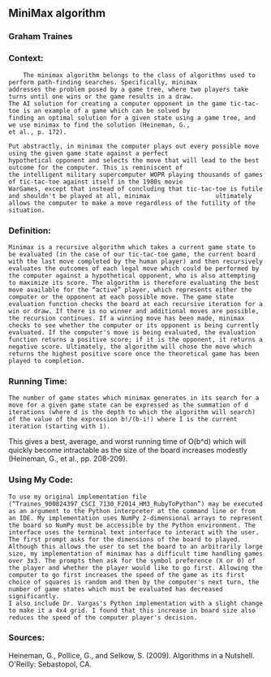 ## MiniMax algorithm
### Graham Traines

### Context:
		The minimax algorithm belongs to the class of algorithms used to perform path-finding searches. Specifically, minimax
	addresses the problem posed by a game tree, where two players take turns until one wins or the game results in a draw.
	The AI solution for creating a computer opponent in the game tic-tac-toe is an example of a game which can be solved by
	finding an optimal solution for a given state using a game tree, and we use minimax to find the solution (Heineman, G.,
	et al., p. 172). 
	
	Put abstractly, in minimax the computer plays out every possible move using the given game state against a perfect
	hypothetical opponent and selects the move that will lead to the best outcome for the computer. This is reminiscent of
	the intelligent military supercomputer WOPR playing thousands of games of tic-tac-toe against itself in the 1980s movie
	WarGames, except that instead of concluding that tic-tac-toe is futile and shouldn't be played at all, minimax  				ultimately allows the computer to make a move regardless of the futility of the situation. 
### Definition:
	Minimax is a recursive algorithm which takes a current game state to be evaluated (in the case of our tic-tac-toe game, the current board with the last move completed by the human player) and then recursively evaluates the outcomes of each legal move which could be performed by the computer against a hypothetical opponent, who is also attempting to maximize its score. The algorithm is therefore evaluating the best move available for the “active” player, which represents either the computer or the opponent at each possible move. The game state evaluation function checks the board at each recursive iteration for a win or draw. If there is no winner and additional moves are possible, the recursion continues. If a winning move has been made, minimax checks to see whether the computer or its opponent is being currently evaluated. If the computer's move is being evaluated, the evaluation function returns a positive score; if it is the opponent, it returns a negative score. Ultimately, the algorithm will chose the move which returns the highest positive score once the theoretical game has been played to completion. 
### Running Time:
	The number of game states which minimax generates in its search for a move for a given game state can be expressed as the summation of d iterations (where d is the depth to which the algorithm will search) of the value of the expression b!/(b-i!) where I is the current iteration (starting with 1).
This gives a best, average, and worst running time of O(b^d) which will quickly become intractable as the size of the board increases modestly (Heineman, G., et al., pp. 208-209).  
### Using My Code:
	To use my original implementation file (“Traines_900824397_CSCI_7130_F2014_HM3_RubyToPython”) may be executed as an argument to the Python interpreter at the command line or from an IDE. My implementation uses NumPy 2-dimensional arrays to represent the board so NumPy must be accessible by the Python environment. The interface uses the terminal text interface to interact with the user. The first prompt asks for the dimensions of the board to played. Although this allows the user to set the board to an arbitrarily large size, my implementation of minimax has a difficult time handling games over 3x3. The prompts then ask for the symbol preference (X or O) of the player and whether the player would like to go first. Allowing the computer to go first increases the speed of the game as its first choice of squares is random and then by the computer's next turn, the number of game states which must be evaluated has decreased significantly. 
	I also include Dr. Vargas's Python implementation with a slight change to make it a 4x4 grid. I found that this increase in board size also reduces the speed of the computer player's decision.


### Sources:
Heineman, G., Pollice, G., and Selkow, S. (2009). Algorithms in a Nutshell. O'Reilly: Sebastopol, CA.
